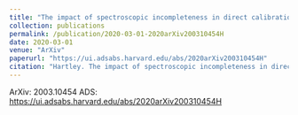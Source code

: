 ```yaml
---
title: "The impact of spectroscopic incompleteness in direct calibration of redshift distributions for weak lensing surveys"
collection: publications
permalink: /publication/2020-03-01-2020arXiv200310454H
date: 2020-03-01
venue: "ArXiv"
paperurl: "https://ui.adsabs.harvard.edu/abs/2020arXiv200310454H"
citation: "Hartley. The impact of spectroscopic incompleteness in direct calibration of redshift distributions for weak lensing surveys. ArXiv, :, Mar 2020"
---
```


ArXiv: 2003.10454
ADS: https://ui.adsabs.harvard.edu/abs/2020arXiv200310454H
